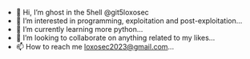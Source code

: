 - 👋 Hi, I’m ghost in the 5hell @git5loxosec
- 👀 I’m interested in programming, exploitation and post-exploitation...
- 🌱 I’m currently learning more python...
- 💞️ I’m looking to collaborate on anything related to my likes...
- 📫 How to reach me loxosec2023@gmail.com...

<!---
git5loxosec/git5loxosec is a ✨ special ✨ repository because its `README.md` (this file) appears on your GitHub profile.
You can click the Preview link to take a look at your changes.
--->
